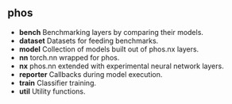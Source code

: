 ## phos

* **bench** Benchmarking layers by comparing their models.
* **dataset** Datasets for feeding benchmarks.
* **model** Collection of models built out of phos.nx layers.
* **nn** torch.nn wrapped for phos.
* **nx** phos.nn extended with experimental neural network layers.
* **reporter** Callbacks during model execution.
* **train** Classifier training.
* **util** Utility functions.
